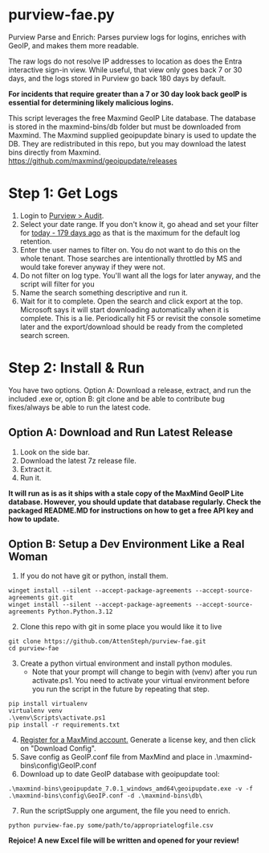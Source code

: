 
# purview-fae.py

Purview Parse and Enrich: Parses purview logs for logins, enriches with GeoIP, and makes them more readable.

The raw logs do not resolve IP addresses to location as does the Entra interactive sign-in view. While useful, that view only goes back 7 or 30 days, and the logs stored in Purview go back 180 days by default.

**For incidents that require greater than a 7 or 30 day look back geoIP is essential for determining likely malicious logins.**

This script leverages the free Maxmind GeoIP Lite database. The database is stored in the maxmind-bins/db folder but must be downloaded from Maxmind. The Maxmind supplied geoipupdate binary is used to update the DB. They are redistributed in this repo, but you may download the latest bins directly from Maxmind. https://github.com/maxmind/geoipupdate/releases

# Step 1: Get Logs

1. Login to [Purview > Audit](https://purview.microsoft.com/audit/).
2. Select your date range. If you don't know it, go ahead and set your filter for [today - 179 days ago](https://www.google.com/search?q=179+days+ago+from+today) as that is the maximum for the default log retention.
3. Enter the user names to filter on. You do not want to do this on the whole tenant. Those searches are intentionally throttled by MS and would take forever anyway if they were not.
4. Do not filter on log type. You'll want all the logs for later anyway, and the script will filter for you
5. Name the search something descriptive and run it.
6. Wait for it to complete. Open the search and click export at the top. Microsoft says it will start downloading automatically when it is complete. This is a lie. Periodically hit F5 or revisit the console sometime later and the export/download should be ready from the completed search screen.

# Step 2: Install & Run

You have two options. Option A: Download a release, extract, and run the included .exe or, option B: git clone and be able to contribute bug fixes/always be able to run the latest code.

## Option A: Download and Run Latest Release

1. Look on the side bar.
2. Download the latest 7z release file.
3. Extract it.
4. Run it.

**It will run as is as it ships with a stale copy of the MaxMind GeoIP Lite database. However, you should update that database regularly. Check the packaged README.MD for instructions on how to get a free API key and how to update.**

## Option B: Setup a Dev Environment Like a Real Woman

1. If you do not have git or python, install them.

```batchfile
winget install --silent --accept-package-agreements --accept-source-agreements git.git 
winget install --silent --accept-package-agreements --accept-source-agreements Python.Python.3.12
```

2. Clone this repo with git in some place you would like it to live

```batchfile
git clone https://github.com/AttenSteph/purview-fae.git
cd purview-fae
```

3. Create a python virtual environment and install python modules.
    - Note that your prompt will change to begin with (venv) after you run activate.ps1. You need to activate your virtual environment before you run the script in the future by repeating that step.

```batchfile
pip install virtualenv
virtualenv venv
.\venv\Scripts\activate.ps1
pip install -r requirements.txt
```

4. [Register for a MaxMind account.](https://dev.maxmind.com/geoip/geolite2-free-geolocation-data) Generate a license key, and then click on "Download Config". 
5. Save config as GeoIP.conf file from MaxMind and place in .\maxmind-bins\config\GeoIP.conf
6. Download up to date GeoIP database with geoipupdate tool:

```batchfile
.\maxmind-bins\geoipupdate_7.0.1_windows_amd64\geoipupdate.exe -v -f .\maxmind-bins\config\GeoIP.conf -d .\maxmind-bins\db\
```

7. Run the scriptSupply one argument, the file you need to enrich.

```batchfile
python purview-fae.py some/path/to/appropriatelogfile.csv
```

**Rejoice! A new Excel file will be written and opened for your review!**
